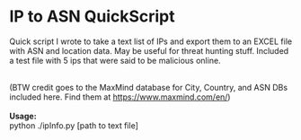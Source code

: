 <html>
<h1>IP to ASN QuickScript </h1>

Quick script I wrote to take a text list of IPs and export them to an EXCEL file with ASN and location data. May be useful for threat hunting stuff. Included a test file with 5 ips that were said to be malicious online.<br><br>

(BTW credit goes to the MaxMind database for City, Country, and ASN DBs included here. Find them at https://www.maxmind.com/en/)<br><br>
<b>Usage:</b><br>
python ./ipInfo.py [path to text file]<br>
</html>